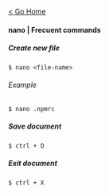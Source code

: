 [< Go Home](../README.md)

#### nano | Frecuent commands

##### Create new file
```
$ nano <file-name>
```
###### Example
```
$ nano .npmrc
```

##### Save document
```
$ ctrl + O
```

##### Exit document
```
$ ctrl + X
```
